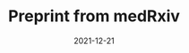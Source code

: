 ---
date:        2021-12-21
## Das Datum der Studienveröffentlichung im Format JJJJ-MM-TT.
##
title:       Preprint from medRxiv
## Titel der Publikation, beispielweise The Lancet.
##
authors:      'Lee, TC, Vigod, S, Bortolussi-Courval, E, et al.'
## Autorinnen und Autoren der Studie – bitte die einfachen Anführungszeichen beachten! 
##
## Bitte beachtet, daß der Text selbst keine geraden Anführungszeichen (Schreibmaschinensatz) – ' – enthalten darf. Das ist ganz wichtig! Bitte solche Anführungszeichen je nach Bedarf mit typografischen, öffnenden oder schließenden Anführungszeichen – ’ oder ‘ – ersetzen. Das gilt für alle Texte innerhalb gerader Anführungszeichen (authors, subtitle, description).
##
status:       Preprint
## Status der Publikation. Peer Reviewed = default, Preprint, Handout, Investigative Report, Policy Report
##
en:
  subtitle:    'Fluvoxamine for Outpatient COVID-19 to Prevent Hospitalization: A Systematic Review and Meta-Analysis'
  ## Titel der Studie – bitte die einfachen Anführungszeichen beachten!
  ##
  description: 'Importance: Widely available and affordable options for the outpatient management of COVID-19 are needed, particularly therapies that prevent hospitalization. Objective: Perform a meta-analysis of the available randomized clinical trial evidence for fluvoxamine in the outpatient management of COVID-19. Data Sources: World Health Organization International Clinical Trials Registry Platform and ClinicalTrials.gov. Study Selection: Completed outpatient trials with available results which compared fluvoxamine to placebo. Data Extraction and Synthesis: We followed the PRISMA 2020 guidelines. We extracted study details in terms of inclusion criteria, trial demographics and the pre-specified outcome of all-cause hospitalization. Risk of bias was assessed by the Cochrane Risk of Bias 2 tool. We conducted a frequentist random effects meta-analysis, as well as two sensitivity analyses using a Bayesian random effects meta-analysis with different estimates of prior probability: a weakly neutral prior (50% chance of efficacy with 95% confidence interval for Risk Ratio [RR] between 0.5 and 2) and a moderately optimistic prior (85% chance of efficacy). We contextualized the results by estimating the probability of any effect (RR ≤1) and moderate effect (RR ≤0.9) on reducing hospitalization. Main Outcome(s) and Measure(s): All cause hospitalization. Results: 2196 participants were included from 3 identified trials. The risk ratios for hospitalization were 0.75 (95%CI, 0.57-0.97) for the frequentist analysis, 0.78 (95%CI 0.58-1.08) for the Bayesian weakly neutral prior, and 0.73 (95%CI, 0.53-1.01) for the Bayesian moderately optimistic prior. Depending on the scenario, the probability of any effect on hospitalization ranged from 94.1% to 98.3% and a moderate effect from 81.6% to 91.1%. Conclusions and Relevance: Under a variety of assumptions, fluvoxamine shows a high probability of preventing hospitalization in outpatients with COVID-19. While ongoing randomized trials are important to evaluate alternative doses, explore the effectiveness in vaccinated patients, and provide further refinement to these estimates, fluvoxamine could be recommended as a treatment option, particularly in resource-limited settings or persons without access to SARS-CoV-2 monoclonal antibody therapy or direct antivirals.'
  ## Abstract, Summary oder Background der Studie – bitte die texteinklammernden, einfachen, geraden Anführungszeichen beachten!
  ##
  tags:     []
  ## Keywords bitte mit Kommata trennen.
  ##
de: 
## Deutsche DeepL-Übersetzung, siehe www.deepl.com.
##
  subtitle:    'Fluvoxamin bei ambulanter COVID-19 zur Verhinderung von Krankenhausaufenthalten: Eine systematische Überprüfung und Meta-Analyse'
##
  description: 'Wichtigkeit: Es werden breit verfügbare und erschwingliche Optionen für die ambulante Behandlung von COVID-19 benötigt, insbesondere Therapien, die einen Krankenhausaufenthalt verhindern. Zielsetzung: Durchführung einer Meta-Analyse der verfügbaren Evidenz aus randomisierten klinischen Studien zu Fluvoxamin für die ambulante Behandlung von COVID-19. Datenquellen: Internationale Registerplattform der Weltgesundheitsorganisation für klinische Studien und ClinicalTrials.gov. Auswahl der Studien: Abgeschlossene ambulante Studien mit verfügbaren Ergebnissen, in denen Fluvoxamin mit Placebo verglichen wurde. Datenextraktion und -synthese: Wir folgten den PRISMA 2020-Leitlinien. Wir extrahierten Studiendetails hinsichtlich der Einschlusskriterien, der Studiendemografie und des vordefinierten Ergebnisses (Krankenhausaufenthalt aller Ursachen). Das Risiko einer Verzerrung wurde mit dem Cochrane Risk of Bias 2 Tool bewertet. Wir führten eine frequentistische Meta-Analyse mit zufälligen Effekten sowie zwei Sensitivitätsanalysen unter Verwendung einer Bayesschen Meta-Analyse mit zufälligen Effekten mit unterschiedlichen Schätzungen der Vorwahrscheinlichkeit durch: eine schwach neutrale Vorannahme (50 % Wahrscheinlichkeit der Wirksamkeit mit einem 95 %-Konfidenzintervall für das Risikoverhältnis [RR] zwischen 0,5 und 2) und eine mäßig optimistische Vorannahme (85 % Wahrscheinlichkeit der Wirksamkeit). Wir haben die Ergebnisse kontextualisiert, indem wir die Wahrscheinlichkeit eines Effekts (RR ≤1) und eines mäßigen Effekts (RR ≤0,9) auf die Verringerung von Krankenhausaufenthalten geschätzt haben. Hauptergebnis(se) und Maß(e): Krankenhausaufenthalte aller Ursachen. Ergebnisse: Es wurden 2196 Teilnehmer aus 3 identifizierten Studien eingeschlossen. Die Risikokennzahlen für Krankenhausaufenthalte betrugen 0,75 (95%CI, 0,57-0,97) für die frequentistische Analyse, 0,78 (95%CI 0,58-1,08) für die Bayessche schwach neutrale Priorität und 0,73 (95%CI, 0,53-1,01) für die Bayessche mäßig optimistische Priorität. Je nach Szenario lag die Wahrscheinlichkeit eines Effekts auf die Hospitalisierung zwischen 94,1 % und 98,3 % und eines moderaten Effekts zwischen 81,6 % und 91,1 %. Schlussfolgerungen und Relevanz: Unter einer Reihe von Annahmen zeigt Fluvoxamin eine hohe Wahrscheinlichkeit, eine Krankenhauseinweisung bei ambulanten Patienten mit COVID-19 zu verhindern. Obwohl laufende randomisierte Studien wichtig sind, um alternative Dosierungen zu bewerten, die Wirksamkeit bei geimpften Patienten zu untersuchen und diese Schätzungen weiter zu verfeinern, könnte Fluvoxamin als Behandlungsoption empfohlen werden, insbesondere in ressourcenbeschränkten Umgebungen oder bei Personen, die keinen Zugang zu einer monoklonalen SARS-CoV-2-Antikörpertherapie oder direkten antiviralen Medikamenten haben.'
  tags:     []
group:       "Treatments"
## Kategorie der Studie: Virus, Immunity, Treatments, Vaccines, (non-medical) Interventions – bitte die Anführungszeichen beachten!
##
credit:        https://doi.org/10.1101/2021.12.17.21268008
---